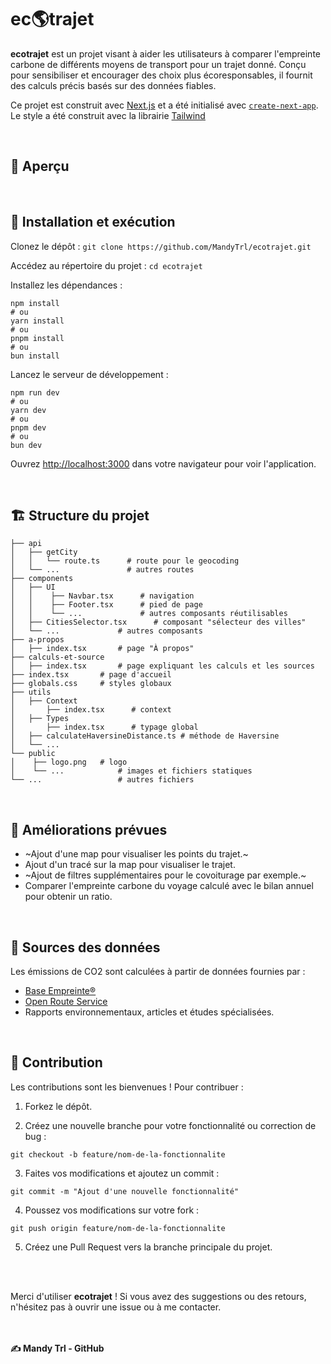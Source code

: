 # ec🌎trajet

<b>ecotrajet</b> est un projet visant à aider les utilisateurs à comparer l'empreinte carbone de différents moyens de transport pour un trajet donné. Conçu pour sensibiliser et encourager des choix plus écoresponsables, il fournit des calculs précis basés sur des données fiables.

Ce projet est construit avec [Next.js](https://nextjs.org) et a été initialisé avec [`create-next-app`](https://nextjs.org/docs/app/api-reference/cli/create-next-app). Le style a été construit avec la librairie [Tailwind](<(https://tailwindcss.com/)>)

<br>

## 👀 Aperçu

<br>

## 🚀 Installation et exécution

Clonez le dépôt :
`git clone https://github.com/MandyTrl/ecotrajet.git`

Accédez au répertoire du projet :
`cd ecotrajet`

Installez les dépendances :

```
npm install
# ou
yarn install
# ou
pnpm install
# ou
bun install
```

Lancez le serveur de développement :

```
npm run dev
# ou
yarn dev
# ou
pnpm dev
# ou
bun dev
```

Ouvrez [http://localhost:3000](http://localhost:3000) dans votre navigateur pour voir l'application.

<br>

## 🏗️ Structure du projet

```
├── api
│   ├── getCity
│   │   └── route.ts      # route pour le geocoding
│   └── ...               # autres routes
├── components
│   ├── UI
│   │    ├── Navbar.tsx      # navigation
│   │    ├── Footer.tsx      # pied de page
│   │    └── ...             # autres composants réutilisables
│   ├── CitiesSelector.tsx      # composant "sélecteur des villes"
│   └── ...             # autres composants
├── a-propos
│   ├── index.tsx       # page "À propos"
├── calculs-et-source
│   ├── index.tsx       # page expliquant les calculs et les sources
├── index.tsx       # page d'accueil
├── globals.css     # styles globaux
├── utils
│   ├── Context
│       ├── index.tsx      # context
│   ├── Types
│       ├── index.tsx      # typage global
│   ├── calculateHaversineDistance.ts # méthode de Haversine
│   └── ...
└── public
│    ├── logo.png   # logo
│    └── ...            # images et fichiers statiques
└── ...                 # autres fichiers
```

<br>

## 🧩 Améliorations prévues

- ~Ajout d'une map pour visualiser les points du trajet.~
- Ajout d'un tracé sur la map pour visualiser le trajet.
- ~Ajout de filtres supplémentaires pour le covoiturage par exemple.~
- Comparer l'empreinte carbone du voyage calculé avec le bilan annuel pour obtenir un ratio.

<br>

## 📂 Sources des données

Les émissions de CO2 sont calculées à partir de données fournies par :

- [Base Empreinte®](https://prod-basecarbonesolo.ademe-dri.fr/documentation/UPLOAD_DOC_FR/index.htm?sommaire.htm)
- [Open Route Service](https://giscience.github.io/openrouteservice/)
- Rapports environnementaux, articles et études spécialisées.

<br>

## 🤝 Contribution

Les contributions sont les bienvenues ! Pour contribuer :

1. Forkez le dépôt.

2. Créez une nouvelle branche pour votre fonctionnalité ou correction de bug :

`git checkout -b feature/nom-de-la-fonctionnalite`

3. Faites vos modifications et ajoutez un commit :

`git commit -m "Ajout d'une nouvelle fonctionnalité"`

4. Poussez vos modifications sur votre fork :

`git push origin feature/nom-de-la-fonctionnalite`

5. Créez une Pull Request vers la branche principale du projet.

<br><br>

Merci d'utiliser <b>ecotrajet</b> ! Si vous avez des suggestions ou des retours, n'hésitez pas à ouvrir une issue ou à me contacter.

<br><br>
<b>✍️ Mandy Trl - GitHub</b>
